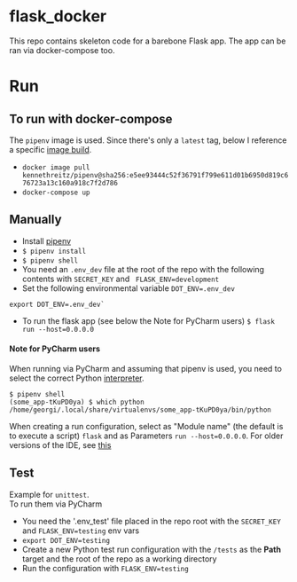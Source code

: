 # flask_docker
This repo contains skeleton code for a barebone Flask app. The app can be ran via docker-compose too.

# Run
## To run with docker-compose
The `pipenv` image is used. Since there's only a `latest` tag, below I reference a specific [image build](https://hub.docker.com/r/kennethreitz/pipenv/builds/btyyzsg7po9kakddpc2lsrm/).
* `docker image pull kennethreitz/pipenv@sha256:e5ee93444c52f36791f799e611d01b6950d819c676723a13c160a918c7f2d786`
* `docker-compose up`
## Manually
* Install [pipenv](https://github.com/pypa/pipenv#installation)
* `$ pipenv install`
* `$ pipenv shell`
* You need an `.env_dev` file at the root of the repo with the following contents with `SECRET_KEY` and ` FLASK_ENV=development`  
* Set the following environmental variable `DOT_ENV=.env_dev`
```
export DOT_ENV=.env_dev`
```
* To run the flask app (see below the Note for PyCharm users)
`$ flask run --host=0.0.0.0`

#### Note for PyCharm users
When running via PyCharm and assuming that pipenv is used, you need to select the correct Python [interpreter](https://www.jetbrains.com/help/pycharm/configuring-language-interpreter.html).
```
$ pipenv shell
(some_app-tKuPD0ya) $ which python
/home/georgi/.local/share/virtualenvs/some_app-tKuPD0ya/bin/python
```

When creating a run configuration, select as "Module name" (the default is to execute a script) `flask` and as Parameters `run --host=0.0.0.0`. For older versions of the IDE, see [this](https://stackoverflow.com/questions/22081065/create-a-pycharm-configuration-that-runs-a-module-a-la-python-m-foo)

## Test
Example for `unittest`.  
To run them via PyCharm
* You need the '.env_test' file placed in the repo root with the `SECRET_KEY` and `FLASK_ENV=testing` env vars  
* `export DOT_ENV=testing`
* Create a new Python test run configuration with the `/tests` as the __Path__ target and the root of the repo as a working directory
* Run the configuration with `FLASK_ENV=testing`